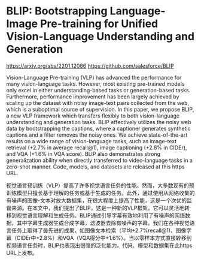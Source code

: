 # BLIP: Bootstrapping Language-Image Pre-training for Unified Vision-Language Understanding and Generation

https://arxiv.org/abs/2201.12086  https://github.com/salesforce/BLIP

Vision-Language Pre-training (VLP) has advanced the performance for many vision-language tasks. However, most existing pre-trained models only excel in either understanding-based tasks or generation-based tasks. Furthermore, performance improvement has been largely achieved by scaling up the dataset with noisy image-text pairs collected from the web, which is a suboptimal source of supervision. In this paper, we propose BLIP, a new VLP framework which transfers flexibly to both vision-language understanding and generation tasks. BLIP effectively utilizes the noisy web data by bootstrapping the captions, where a captioner generates synthetic captions and a filter removes the noisy ones. We achieve state-of-the-art results on a wide range of vision-language tasks, such as image-text retrieval (+2.7% in average recall@1), image captioning (+2.8% in CIDEr), and VQA (+1.6% in VQA score). BLIP also demonstrates strong generalization ability when directly transferred to video-language tasks in a zero-shot manner. Code, models, and datasets are released at this https URL.

视觉语言预训练（VLP）提高了许多视觉语言任务的性能。然而，大多数现有的预训练模型只擅长基于理解的任务或基于生成的任务。此外，通过使用从网络收集的有噪声的图像-文本对放大数据集，在很大程度上提高了性能，这是一个次优的监督来源。在本文中，我们提出了BLIP，这是一种新的VLP框架，它可以灵活地转移到视觉语言理解和生成任务。BLIP通过引导字幕有效地利用了有噪声的网络数据，其中字幕生成器生成合成字幕，滤波器去除有噪声的字幕。我们在各种视觉语言任务上取得了最先进的成果，如图像文本检索（平均+2.7%recall@1)、图像字幕（CIDEr中+2.8%）和VQA（VQA得分中+1.6%）。当以零样本方式直接转移到视频语言任务时，BLIP也表现出很强的泛化能力。代码、模型和数据集在此https URL上发布。

